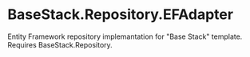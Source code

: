 # BaseStack.Repository.EFAdapter
Entity Framework repository implemantation for  "Base Stack" template. Requires BaseStack.Repository. 
